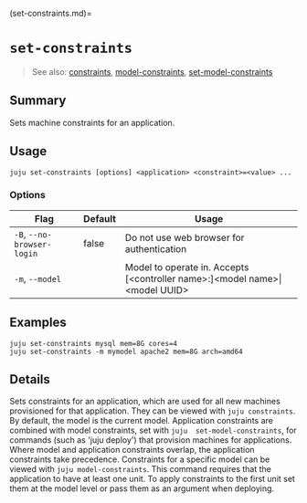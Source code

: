 (set-constraints.md)=
# `set-constraints`
> See also: [constraints](#constraints), [model-constraints](#model-constraints), [set-model-constraints](#set-model-constraints)

## Summary
Sets machine constraints for an application.

## Usage
```juju set-constraints [options] <application> <constraint>=<value> ...```

### Options
| Flag | Default | Usage |
| --- | --- | --- |
| `-B`, `--no-browser-login` | false | Do not use web browser for authentication |
| `-m`, `--model` |  | Model to operate in. Accepts [&lt;controller name&gt;:]&lt;model name&gt;&#x7c;&lt;model UUID&gt; |

## Examples

    juju set-constraints mysql mem=8G cores=4
    juju set-constraints -m mymodel apache2 mem=8G arch=amd64


## Details
Sets constraints for an application, which are used for all new machines 
provisioned for that application. They can be viewed with `juju constraints`.
By default, the model is the current model.
Application constraints are combined with model constraints, set with `juju 
set-model-constraints`, for commands (such as 'juju deploy') that 
provision machines for applications. Where model and application constraints
overlap, the application constraints take precedence.
Constraints for a specific model can be viewed with `juju model-constraints`.
This command requires that the application to have at least one unit. To apply 
constraints to
the first unit set them at the model level or pass them as an argument
when deploying.